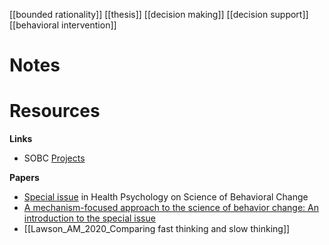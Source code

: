 [[bounded rationality]]
[[thesis]]
[[decision making]]
[[decision support]]
[[behavioral intervention]]

# Notes

# Resources
**Links**
- SOBC [Projects](https://scienceofbehaviorchange.org/projects/?test=true&category=r21revise)

**Papers**
- [Special issue](https://psycnet.apa.org/PsycARTICLES/journal/hea/39/9) in Health Psychology on Science of Behavioral Change
- [A mechanism-focused approach to the science of behavior change: An introduction to the special issue](https://www.ncbi.nlm.nih.gov/pmc/articles/PMC5869063/)
- [[Lawson_AM_2020_Comparing fast thinking and slow thinking]]